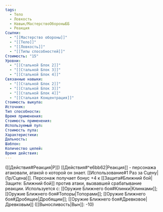 ```yaml
---
tags:
  - Тело
  - Ловкость
  - Навык/МастерствоОбороныББ
  - Реакция
Ссылки:
  - "[[Мастерство обороны]]"
  - "[[Тело]]"
  - "[[Ловкость]]"
  - "[[Типы способностей]]"
Стоимость: "15"
Уровни:
  - "[[Стальной Блок 2]]"
  - "[[Стальной Блок 3]]"
  - "[[Стальной Блок 4]]"
Связанные навыки:
  - "[[Стальной Блок 2]]"
  - "[[Стальной Блок 3]]"
  - "[[Стальной Блок 4]]"
  - "[[Стальная Концентрация]]"
Стоимость выкупа:
Источник:
Тип способности:
Время применения:
Стоимость применения:
Используемый пул:
Стоимость пула:
Характеристики:
Дальность:
Шаблон:
Количество целей:
Время действия:
---
```

([[Действия#Реакция|Р]]) [[Действия#^e6bb62|Реакция]] - персонажа атаковали, атакой о которой он знает. [[Использование#1 Раз за Сцену|(1р/Сцена)]]. Персонаж получает бонус +4 к [[Защита#Ближний бой|Защите: Ближний бой]] против атаки, вызвавшей срабатывание реакции. 
Используется с: [[Оружие Ближнего боя#Клинки|Клинками]]; [[Оружие Ближнего боя#Топоры|Топорами]]; [[Оружие Ближнего боя#Дробящее|Дробящим]]; [[Оружие Ближнего боя#Древковое|Древковым]] ([[Выносливость|Вын]]: -10)